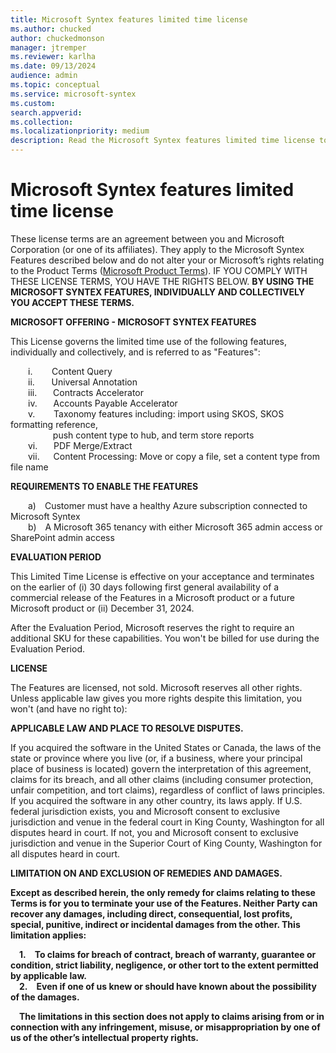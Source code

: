 ```yaml
---
title: Microsoft Syntex features limited time license
ms.author: chucked
author: chuckedmonson
manager: jtremper
ms.reviewer: karlha
ms.date: 09/13/2024
audience: admin
ms.topic: conceptual
ms.service: microsoft-syntex
ms.custom: 
search.appverid: 
ms.collection: 
ms.localizationpriority: medium
description: Read the Microsoft Syntex features limited time license to see the Microsoft Syntex features available as a preview for all pay-as-you-go users on a limited time basis.
---
```


# Microsoft Syntex features limited time license

These license terms are an agreement between you and Microsoft Corporation (or one of its affiliates). They apply to the Microsoft Syntex Features described below and do not alter your or Microsoft’s rights relating to the Product Terms ([Microsoft Product Terms](https://www.microsoft.com/licensing/terms/)). IF YOU COMPLY WITH THESE LICENSE TERMS, YOU HAVE THE RIGHTS BELOW. **BY USING THE MICROSOFT SYNTEX FEATURES, INDIVIDUALLY AND COLLECTIVELY YOU ACCEPT THESE TERMS.**

**MICROSOFT OFFERING - MICROSOFT SYNTEX FEATURES**

This License governs the limited time use of the following features, individually and collectively, and is referred to as "Features":

&emsp;&emsp;i.&ensp;&nbsp;&nbsp;&nbsp;&nbsp;&nbsp;&nbsp;Content Query<br>
&emsp;&emsp;ii.&ensp;&nbsp;&nbsp;&nbsp;&nbsp;&nbsp;Universal Annotation<br>
&emsp;&emsp;iii.&emsp;&nbsp;&nbsp;&nbsp;Contracts Accelerator<br>
&emsp;&emsp;iv.&emsp;&nbsp;&nbsp;&nbsp;Accounts Payable Accelerator<br>
&emsp;&emsp;v.&emsp;&nbsp;&nbsp;&nbsp;&nbsp;Taxonomy features including: import using SKOS, SKOS formatting reference,<br>&emsp;&emsp;&emsp;&emsp;&nbsp;&nbsp;&nbsp;push content type to hub, and term store reports<br>
&emsp;&emsp;vi.&emsp;&nbsp;&nbsp;&nbsp;PDF Merge/Extract<br>
&emsp;&emsp;vii.&emsp;&nbsp;&nbsp;Content Processing: Move or copy a file, set a content type from file name

**REQUIREMENTS TO ENABLE THE FEATURES**

&emsp;&emsp;a)&emsp;Customer must have a healthy Azure subscription connected to Microsoft Syntex<br>
&emsp;&emsp;b)&emsp;A Microsoft 365 tenancy with either Microsoft 365 admin access or SharePoint admin access

**EVALUATION PERIOD**

This Limited Time License is effective on your acceptance and terminates on the earlier of (i) 30 days following first general availability of a commercial release of the Features in a Microsoft product or a future Microsoft product or (ii) December 31, 2024.

After the Evaluation Period, Microsoft reserves the right to require an additional SKU for these capabilities.   You won't be billed for use during the Evaluation Period.

**LICENSE**

The Features are licensed, not sold. Microsoft reserves all other rights. Unless applicable law gives you more rights despite this limitation, you won't (and have no right to):

**APPLICABLE LAW AND PLACE TO RESOLVE DISPUTES.**

If you acquired the software in the United States or Canada, the laws of the state or province where you live (or, if a business, where your principal place of business is located) govern the interpretation of this agreement, claims for its breach, and all other claims (including consumer protection, unfair competition, and tort claims), regardless of conflict of laws principles. If you acquired the software in any other country, its laws apply. If U.S. federal jurisdiction exists, you and Microsoft consent to exclusive jurisdiction and venue in the federal court in King County, Washington for all disputes heard in court. If not, you and Microsoft consent to exclusive jurisdiction and venue in the Superior Court of King County, Washington for all disputes heard in court.

**LIMITATION ON AND EXCLUSION OF REMEDIES AND DAMAGES.**

**Except as described herein, the only remedy for claims relating to these Terms is for you to terminate your use of the Features. Neither Party can recover any damages, including direct, consequential, lost profits, special, punitive, indirect or incidental damages from the other. This limitation applies:**

&emsp;**1.&emsp;To claims for breach of contract, breach of warranty, guarantee or condition, strict liability, negligence, or other tort to the extent permitted by applicable law.**<br>
&emsp;**2.&emsp;Even if one of us knew or should have known about the possibility of the damages.**

&emsp;**The limitations in this section does not apply to claims arising from or in connection with any infringement, misuse, or misappropriation by one of us of the other’s intellectual property rights.**
